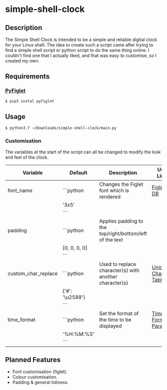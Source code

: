 # simple-shell-clock

## Description

The Simple Shell Clock is intended to be a simple and reliable digital clock for your Linux shell. The idea to create such a script came after trying to find a simple shell script or python script to do the same thing online. I couldn't find one that I actually liked, and that was easy to customise, so I created my own.

## Requirements

### [PyFiglet](https://pypi.org/project/pyfiglet/)

```bash
$ pip3 instal pyfiglet
```

## Usage

```bash
$ python3.7 ~/Downloads/simple-shell-clock/main.py
```

### Customisation

The variables at the start of the script can all be changed to modify the look and feel of the clock.

| Variable            | Default         | Description                                              | Useful Link(s)                                       |
| ------------------- | --------------- | -------------------------------------------------------- | ---------------------------------------------------- |
| font_name           | ```python       | Changes the Figlet font which is rendered                | [Figlet Font DB](http://www.figlet.org/fontdb.cgi)   |
|                     | '3x5'           |                                                          |                                                      |
|                     | ```             |                                                          |                                                      |
| padding             | ```python       | Applies padding to the top/right/bottom/left of the text |                                                      |
|                     | [0, 0, 0, 0]    |                                                          |                                                      |
|                     | ```             |                                                          |                                                      |
| custom_char_replace | ```python       | Used to replace character(s) with another character(s)   | [Unicode Character Table](https://unicode-table.com) |
|                     | {'#': '\u2588'} |                                                          |                                                      |
|                     | ```             |                                                          |                                                      |
| time_format         | ```python       | Set the format of the time to be displayed               | [Time Formatting Parameters](http://strftime.org/)   |
|                     | '%H:%M:%S'      |                                                          |                                                      |
|                     | ```             |                                                          |                                                      |

## Planned Features

- Font customisation (figlet).
- Colour customisation.
- Padding & general tidiness.
